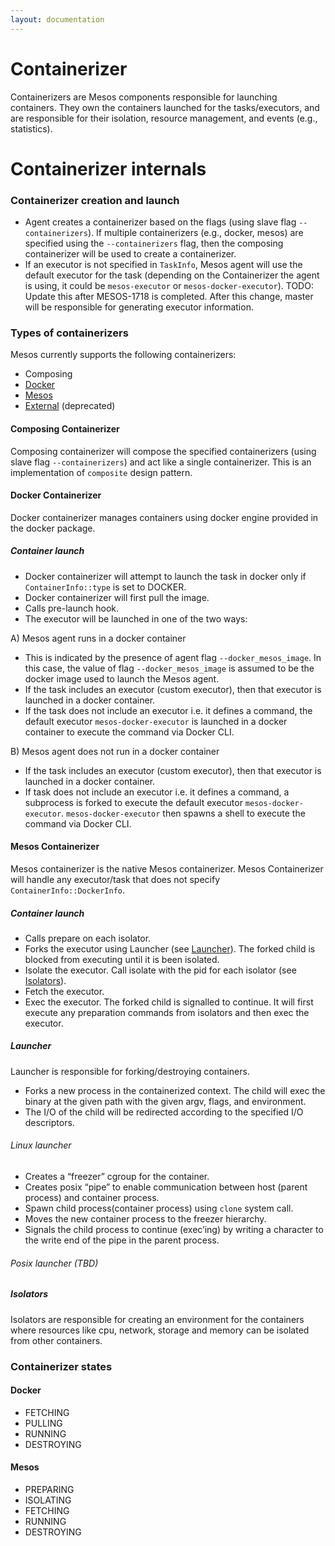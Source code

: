 ```yaml
---
layout: documentation
---
```



# Containerizer

Containerizers are Mesos components responsible for launching
containers. They own the containers launched for the tasks/executors,
and are responsible for their isolation, resource management, and
events (e.g., statistics).

# Containerizer internals

### Containerizer creation and launch

* Agent creates a containerizer based on the flags (using slave flag
  `--containerizers`). If multiple containerizers (e.g., docker,
  mesos) are specified using the `--containerizers` flag, then the
  composing containerizer will be used to create a containerizer.
* If an executor is not specified in `TaskInfo`, Mesos agent will use
  the default executor for the task (depending on the Containerizer
	the agent is using, it could be `mesos-executor` or
  `mesos-docker-executor`). TODO: Update this after MESOS-1718 is
  completed. After this change, master will be responsible for
  generating executor information.

### Types of containerizers

Mesos currently supports the following containerizers:

* Composing
* [Docker](/documentation/latest/docker-containerizer/)
* [Mesos](/documentation/latest/containerizer/)
* [External](/documentation/latest/external-containerizer/) (deprecated)

#### Composing Containerizer

Composing containerizer will compose the specified containerizers
(using slave flag `--containerizers`) and act like a single
containerizer. This is an implementation of `composite` design
pattern.

#### Docker Containerizer

Docker containerizer manages containers using docker engine provided
in the docker package.

##### Container launch

* Docker containerizer will attempt to launch the task in docker only
  if `ContainerInfo::type` is set to DOCKER.
* Docker containerizer will first pull the image.
* Calls pre-launch hook.
* The executor will be launched in one of the two ways:

A) Mesos agent runs in a docker container

* This is indicated by the presence of agent flag
  `--docker_mesos_image`. In this case, the value of flag
  `--docker_mesos_image` is assumed to be the docker image used to
  launch the Mesos agent.
* If the task includes an executor (custom executor), then that executor is
  launched in a docker container.
* If the task does not include an executor i.e. it defines a command, the
  default executor `mesos-docker-executor` is launched in a docker container to
  execute the command via Docker CLI.

B) Mesos agent does not run in a docker container

* If the task includes an executor (custom executor), then that executor is
  launched in a docker container.
* If task does not include an executor i.e. it defines a command, a subprocess
  is forked to execute the default executor `mesos-docker-executor`.
  `mesos-docker-executor` then spawns a shell to execute the command via Docker
  CLI.

#### Mesos Containerizer

Mesos containerizer is the native Mesos containerizer. Mesos
Containerizer will handle any executor/task that does not specify
`ContainerInfo::DockerInfo`.

##### Container launch

* Calls prepare on each isolator.
* Forks the executor using Launcher (see [Launcher](#Launcher)). The
  forked child is blocked from executing until it is been isolated.
* Isolate the executor. Call isolate with the pid for each isolator
  (see [Isolators](#Isolators)).
* Fetch the executor.
* Exec the executor. The forked child is signalled to continue. It
  will first execute any preparation commands from isolators and then
  exec the executor.

<a name="Launcher"></a>
##### Launcher

Launcher is responsible for forking/destroying containers.

* Forks a new process in the containerized context. The child will
  exec the binary at the given path with the given argv, flags, and
  environment.
* The I/O of the child will be redirected according to the specified
  I/O descriptors.

###### Linux launcher

* Creates a “freezer” cgroup for the container.
* Creates posix “pipe” to enable communication between host (parent
  process) and container process.
* Spawn child process(container process) using `clone` system call.
* Moves the new container process to the freezer hierarchy.
* Signals the child process to continue (exec’ing) by writing a
  character to the write end of the pipe in the parent process.

###### Posix launcher (TBD)

<a name="Isolators"></a>
##### Isolators

Isolators are responsible for creating an environment for the
containers where resources like cpu, network, storage and memory can
be isolated from other containers.

### Containerizer states

#### Docker

* FETCHING
* PULLING
* RUNNING
* DESTROYING

#### Mesos

* PREPARING
* ISOLATING
* FETCHING
* RUNNING
* DESTROYING
